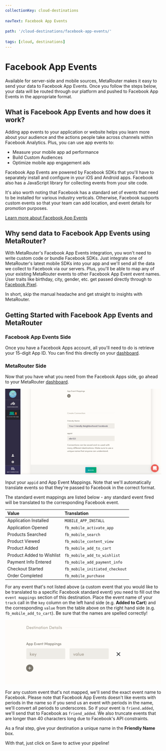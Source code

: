 ```yaml
---
collectionKey: cloud-destinations

navText: Facebook App Events

path: '/cloud-destinations/facebook-app-events/'

tags: [cloud, destinations]
---
```


# Facebook App Events

Available for server-side and mobile sources, MetaRouter makes it easy to send your data to Facebook App Events. Once you follow the steps below, your data will be routed through our platform and pushed to Facebook App Events in the appropriate format.

## What is Facebook App Events and how does it work?

Adding app events to your application or website helps you learn more about your audience and the actions people take across channels within Facebook Analytics. Plus, you can use app events to:

- Measure your mobile app ad performance
- Build Custom Audiences
- Optimize mobile app engagement ads

Facebook App Events are powered by Facebook SDKs that you'll have to separately install and configure in your iOS and Android apps. Facebook also has a JavaScript library for collecting events from your site code.

It's also worth noting that Facebook has a standard set of events that need to be installed for various industry verticals. Otherwise, Facebook supports custom events so that your team can add location, and event details for promotion purposes.

[Learn more about Facebook App Events](https://developers.facebook.com/docs/app-events)

## Why send data to Facebook App Events using MetaRouter?

With MetaRouter's Facebook App Events integration, you won't need to write custom code or bundle Facebook SDKs. Just integrate one of MetaRouter's latest mobile SDKs into your app and we'll send all the data we collect to Facebook via our servers. Plus, you'll be able to map any of your existing MetaRouter events to other Facebook App Event event names. User traits like birthday, city, gender, etc. get passed directly through to [Facebook Pixel](/cloud-destinations/facebook-pixel/).

In short, skip the manual headache and get straight to insights with MetaRouter.

## Getting Started with Facebook App Events and MetaRouter

### Facebook App Events Side

Once you have a Facebook Apps account, all you'll need to do is retrieve your 15-digit App ID. You can find this directly on your [dashboard](https://developers.facebook.com/apps/).

### MetaRouter Side

Now that you have what you need from the Facebook Apps side, go ahead to your MetaRouter [dashboard](https://app.metarouter.io/login).

![facebook-apps1](/images/facebook-apps1v2.PNG)

Input your `appid` and App Event Mappings. Note that we'll automatically translate events so that they're passed to Facebook in the correct format.

The standard event mappings are listed below - any standard event fired will be translated to the corresponding Facebook event.

| Value                     | Translation                    |
| :------------------------ | :----------------------------- |
| Application Installed     | `MOBILE_APP_INSTALL`           |
| Application Opened        | `fb_mobile_activate_app`       |
| Products Searched         | `fb_mobile_search`             |
| Product Viewed            | `fb_mobile_content_view`       |
| Product Added             | `fb_mobile_add_to_cart`        |
| Product Added to Wishlist | `fb_mobile_add_to_wishlist`    |
| Payment Info Entered      | `fb_mobile_add_payment_info`   |
| Checkout Started          | `fb_mobile_initiated_checkout` |
| Order Completed           | `fb_mobile_purchase`           |

For any event that's not listed above (a custom event that you would like to be translated to a specific Facebook standard event) you need to fill out the `event mappings` section of this destination. Place the event name of your `track` call in the `key` column on the left hand side (e.g. **Added to Cart**) and the corresponding `value` from the table above on the right hand side (e.g. `fb_mobile_add_to_cart`). Be sure that the names are spelled correctly!

![facebook-apps-event-mapping](/images/facebook-apps-event-mapping.png)

For any custom event that's not mapped, we'll send the exact event name to Facebook. Please note that Facebook App Events doesn't like events with periods in the name so if you send us an event with periods in the name, we'll convert all periods to underscores. So if your event is `friend.added`, we'll send that to Facebook as `friend_added`. We also truncate events that are longer than 40 characters long due to Facebook's API constraints.

As a final step, give your destination a unique name in the **Friendly Name** box.

With that, just click on Save to active your pipeline!
